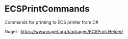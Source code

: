 # ECSPrintCommands
Commands for printing to ECS printer from C#

Nuget : https://www.nuget.org/packages/ECSPrint.Helper/
